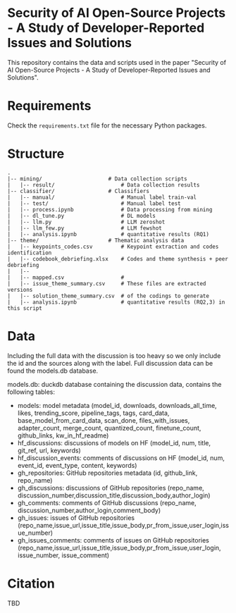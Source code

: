 # Security of AI Open-Source Projects - A Study of Developer-Reported Issues and Solutions

This repository contains the data and scripts used in the paper
"Security of AI Open-Source Projects - A Study of Developer-Reported Issues and Solutions".

# Requirements
Check the `requirements.txt` file for the necessary Python packages.

# Structure

```
.
|-- mining/                     # Data collection scripts
|   |-- result/                     # Data collection results
|-- classifier/                 # Classifiers
|   |-- manual/                     # Manual label train-val
|   |-- test/                       # Manual label test
|   |-- process.ipynb               # Data processing from mining
|   |-- dl_tune.py                  # DL models
|   |-- llm.py                      # LLM zeroshot
|   |-- llm_few.py                  # LLM fewshot
|   |-- analysis.ipynb              # quantitative results (RQ1)
|-- theme/                      # Thematic analysis data
|   |-- keypoints_codes.csv         # Keypoint extraction and codes identification
|   |-- codebook_debriefing.xlsx    # Codes and theme synthesis + peer debriefing
|   |--
|   |-- mapped.csv                  #
|   |-- issue_theme_summary.csv     # These files are extracted versions  
|   |-- solution_theme_summary.csv  # of the codings to generate 
|   |-- analysis.ipynb              # quantitative results (RQ2,3) in this script
```

# Data
Including the full data with the discussion is too heavy so we only include the id and the sources along with the label. Full discussion data can be found the models.db database.

models.db: duckdb database containing the discussion data, contains the following tables:
- models: model metadata (model_id, downloads, downloads_all_time, likes, trending_score, pipeline_tags, tags, card_data, base_model_from_card_data, scan_done, files_with_issues, adapter_count, merge_count, quantized_count, finetune_count, github_links, kw_in_hf_readme)
- hf_discussions: discussions of models on HF (model_id, num, title, git_ref, url, keywords)
- hf_discussion_events: comments of discussions on HF (model_id, num, event_id, event_type, content, keywords)
- gh_repositories: GitHub repositories metadata (id, github_link, repo_name)
- gh_discussions: discussions of GitHub repositories (repo_name, discussion_number,discussion_title,discussion_body,author_login)
- gh_comments: comments of GitHub discussions (repo_name, discussion_number,author_login,comment_body)
- gh_issues: issues of GitHub repositories (repo_name,issue_url,issue_title,issue_body,pr_from_issue,user_login,issue_number)
- gh_issues_comments: comments of issues on GitHub repositories (repo_name,issue_url,issue_title,issue_body,pr_from_issue,user_login, issue_number, issue_comment)



# Citation
TBD

